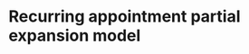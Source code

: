# Recurring appointment partial expansion model

<!-- https://docs.microsoft.com/en-us/dynamics365/customer-engagement/developer/recurring-appointment-partial-expansion-model -->